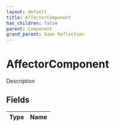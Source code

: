 ```yaml
---
layout: default
title: AffectorComponent
has_children: false
parent: Component
grand_parent: Game Reflection
---
```

# AffectorComponent
Description 

## Fields
| Type | Name |
|:-------------|:--------------|
